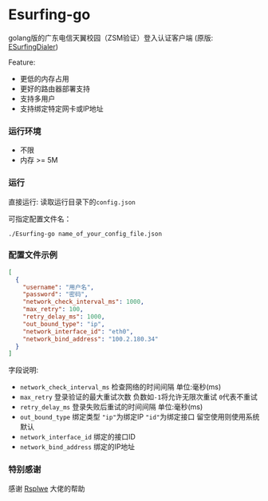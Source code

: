 # Esurfing-go

golang版的广东电信天翼校园（ZSM验证）登入认证客户端
(原版: [ESurfingDialer](https://github.com/Rsplwe/ESurfingDialer))

Feature:
- 更低的内存占用
- 更好的路由器部署支持
- 支持多用户
- 支持绑定特定网卡或IP地址

### 运行环境

- 不限
- 内存 >= 5M

### 运行
直接运行: 读取运行目录下的`config.json`

可指定配置文件名：
```shell
./Esurfing-go name_of_your_config_file.json
```
### 配置文件示例
```json
[
  {
    "username": "用户名",
    "password": "密码",
    "network_check_interval_ms": 1000,
    "max_retry": 100,
    "retry_delay_ms": 1000,
    "out_bound_type": "ip",
    "network_interface_id": "eth0",
    "network_bind_address": "100.2.180.34"
  }
]
```
字段说明:
- `network_check_interval_ms` 检查网络的时间间隔 单位:毫秒(ms)
- `max_retry` 登录验证的最大重试次数 负数如`-1`将允许无限次重试 `0`代表不重试
- `retry_delay_ms` 登录失败后重试的时间间隔 单位:毫秒(ms)
- `out_bound_type` 绑定类型 `"ip"`为绑定IP `"id"`为绑定接口 留空使用则使用系统默认
- `network_interface_id` 绑定的接口ID
- `network_bind_address` 绑定的IP地址

### 特别感谢
感谢 [Rsplwe](https://github.com/Rsplwe) 大佬的帮助
